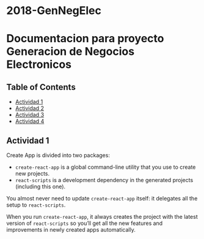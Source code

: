 # 2018-GenNegElec
# Documentacion para proyecto Generacion de Negocios Electronicos


## Table of Contents

- [Actividad 1](#act1)
- [Actividad 2](#act2)
- [Actividad 3](#act3)
- [Actividad 4](#act4)


## Actividad 1

Create App is divided into two packages:

* `create-react-app` is a global command-line utility that you use to create new projects.
* `react-scripts` is a development dependency in the generated projects (including this one).

You almost never need to update `create-react-app` itself: it delegates all the setup to `react-scripts`.

When you run `create-react-app`, it always creates the project with the latest version of `react-scripts` so you’ll get all the new features and improvements in newly created apps automatically.
